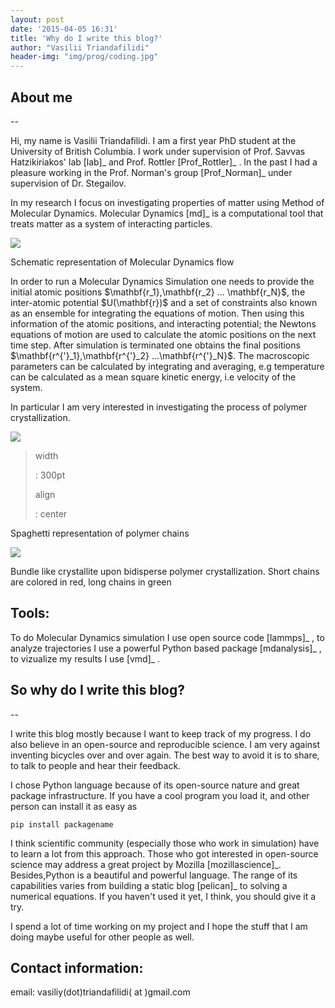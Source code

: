 ```yaml
---
layout: post
date: '2015-04-05 16:31'
title: 'Why do I write this blog?'
author: "Vasilii Triandafilidi"
header-img: "img/prog/coding.jpg"
---
```



About me
--------

--

Hi, my name is Vasilii Triandafilidi. I am a first year PhD student at
the University of British Columbia. I work under supervision of Prof.
Savvas Hatzikiriakos' lab [lab]\_ and Prof. Rottler [Prof\_Rottler]\_ .
In the past I had a pleasure working in the Prof. Norman's group
[Prof\_Norman]\_ under supervision of Dr. Stegailov.

In my research I focus on investigating properties of matter using
Method of Molecular Dynamics. Molecular Dynamics [md]\_ is a
computational tool that treats matter as a system of interacting
particles.

![](../images/md_explained.png)

Schematic representation of Molecular Dynamics flow

In order to run a Molecular Dynamics Simulation one needs to provide the
initial atomic positions \$\\mathbf{r\_1},\\mathbf{r\_2} ...
\\mathbf{r\_N}\$, the inter-atomic potential \$U(\\mathbf{r})\$ and a
set of constraints also known as an ensemble for integrating the
equations of motion. Then using this information of the atomic
positions, and interacting potential; the Newtons equations of motion
are used to calculate the atomic positions on the next time step. After
simulation is terminated one obtains the final positions
\$\\mathbf{r\^{'}\_1},\\mathbf{r\^{'}\_2} ...\\mathbf{r\^{'}\_N}\$. The
macroscopic parameters can be calculated by integrating and averaging,
e.g temperature can be calculated as a mean square kinetic energy, i.e
velocity of the system.

In particular I am very interested in investigating the process of
polymer crystallization.

![](../images/spagetti.png)

> width
>
> :   300pt
>
> align
>
> :   center
>
Spaghetti representation of polymer chains

![](../images/bidisp_equal1.png)

Bundle like crystallite upon bidisperse polymer crystallization. Short
chains are colored in red, long chains in green

Tools:
------

To do Molecular Dynamics simulation I use open source code [lammps]\_ ,
to analyze trajectories I use a powerful Python based package
[mdanalysis]\_ , to vizualize my results I use [vmd]\_ .

So why do I write this blog?
----------------------------

--

I write this blog mostly because I want to keep track of my progress. I
do also believe in an open-source and reproducible science. I am very
against inventing bicycles over and over again. The best way to avoid it
is to share, to talk to people and hear their feedback.

I chose Python language because of its open-source nature and great
package infrastructure. If you have a cool program you load it, and
other person can install it as easy as

``` {.sourceCode .bash}
pip install packagename
```

I think scientific community (especially those who work in simulation)
have to learn a lot from this approach. Those who got interested in
open-source science may address a great project by Mozilla
[mozillascience]\_. Besides,Python is a beautiful and powerful language.
The range of its capabilities varies from building a static blog
[pelican]\_ to solving a numerical equations. If you haven't used it
yet, I think, you should give it a try.

I spend a lot of time working on my project and I hope the stuff that I
am doing maybe useful for other people as well.

Contact information:
--------------------

email: vasiliy(dot)triandafilidi( at )gmail.com
